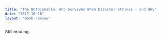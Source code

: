```yaml
---
title: "The Unthinkable: Who Survives When Disaster Strikes - and Why"
date: "2017-10-18"
layout: "book-review"
---
```


Still reading
